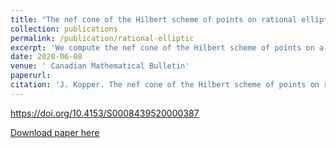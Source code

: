 ```yaml
---
title: "The nef cone of the Hilbert scheme of points on rational elliptic surfaces and the cone conjecture"
collection: publications
permalink: /publication/rational-elliptic
excerpt: 'We compute the nef cone of the Hilbert scheme of points on a general rational elliptic surface. As a consequence of our computation, we show that the Morrison-Kawamata cone conjecture holds for these nef cones.'
date: 2020-06-08
venue: ' Canadian Mathematical Bulletin'
paperurl:
citation: 'J. Kopper. The nef cone of the Hilbert scheme of points on rational elliptic surfaces and the cone conjecture. <i>Canadian Mathematical Bulletin</i> 64 no. 1 (2020), 216--227. '
---
```


https://doi.org/10.4153/S0008439520000387

[Download paper here](http://jmkopper.github.io/files/rational_elliptic.pdf)
